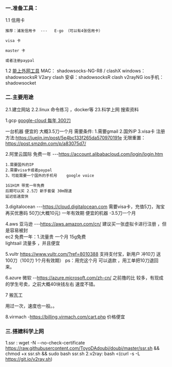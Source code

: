 

### 一.准备工具：

  1.1 信用卡    
  
	推荐：浦发信用卡  ---   E-go （可以有4张信用卡）
	
  	visa 卡     
  	
  	master 卡
  	
  	或者注册paypal
  	
  1.2 [能上外网工具](https://ausers.github.io/)
  		MAC： shadowsocks-NG-R8 /  clashX
  		windows：shadowsocksR  V2ary  clash 
  		安卓：shadowsocksR    clash  v2rayNG
  		ios手机： shadowsocket
  		

### 二.主要用途

2.1.建立网站
2.2.linux 命令练习 ，docker等
23.科学上网 搜索资料
	

1.gcp   [google-cloud 每年 300刀](https://cloud.google.com/)  

 一台机器 便宜的 大概3.5刀一个月
需要条件:
	1.需要gmail
	2.国外IP
	3.visa卡
 注册方法:https://juejin.im/post/5e4bc133f265da570970191e
 无限重置：https://post.smzdm.com/p/a83075d7/

2.阿里云国际   免费一年  ---https://account.alibabacloud.com/login/login.htm

	1.需要国外的IP
	2.需要visa卡或者paypal      
	3，可能需要一个国外的手机号    google voice

	1G1H1M 带宽一年免费 
	后期可以买 2.5刀 新手套餐 30m限速
	延迟低速度快
	

3.digitalocean   ---https://cloud.digitalocean.com
 	需要visa卡，充值5刀，淘宝再买优惠码 50刀(大概10元) 一年有效期
	便宜的机器 -3.5刀一个月
	


4.aws   亚马逊   ---https://aws.amazon.com/cn/
 建议买一张虚拟卡进行注册 ，但是容易被封	
 ec2 免费一年：1.流量贵   一个月 15g免费  
 lightsail 流量多 ，并且便宜

	

5.vultr       https://www.vultr.com/?ref=8010388
   支持支付宝，新用户  冲10刀   送100刀（100刀 1个月有效期）
ps：用完这个月 可以退款 ，用工单把10刀退回来。	

6.azure  微软    --https://azure.microsoft.com/zh-cn/
 之前撸的比 较多，有现成的学生号卖，之前大概40块钱左右
速度不错。


7 搬瓦工

用过一次，速度也一般。。


8.virmach   -https://billing.virmach.com/cart.php
  价格便宜


### 三.搭建科学上网

1.ssr  :   wget -N --no-check-certificate https://raw.githubusercontent.com/ToyoDAdoubi/doubi/master/ssr.sh && chmod +x ssr.sh && sudo bash ssr.sh
2.v2ray:        bash <(curl -s -L https://git.io/v2ray.sh)


